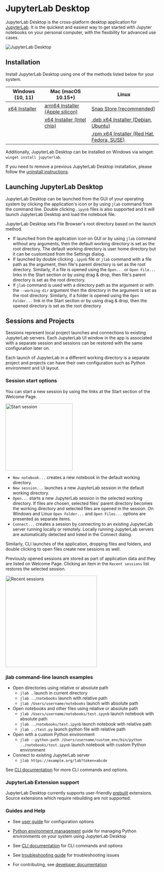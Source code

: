 # JupyterLab Desktop

JupyterLab Desktop is the cross-platform desktop application for [JupyterLab](https://github.com/jupyterlab/jupyterlab). It is the quickest and easiest way to get started with Jupyter notebooks on your personal computer, with the flexibility for advanced use cases.

![JupyterLab Desktop](media/jupyterlab-desktop.png)

## Installation

Install JupyterLab Desktop using one of the methods listed below for your system.

| Windows (10, 11)                                                                                                            | Mac (macOS 10.15+)                                                                                                                            | Linux                                                                                                                                                   |
| --------------------------------------------------------------------------------------------------------------------------- | --------------------------------------------------------------------------------------------------------------------------------------------- | ------------------------------------------------------------------------------------------------------------------------------------------------------- |
| [x64 Installer](https://github.com/jupyterlab/jupyterlab-desktop/releases/latest/download/JupyterLab-Setup-Windows-x64.exe) | [arm64 Installer (Apple silicon)](https://github.com/jupyterlab/jupyterlab-desktop/releases/latest/download/JupyterLab-Setup-macOS-arm64.dmg) | [Snap Store [recommended]](https://snapcraft.io/jupyterlab-desktop)                                                                                     |
|                                                                                                                             | [x64 Installer (Intel chip)](https://github.com/jupyterlab/jupyterlab-desktop/releases/latest/download/JupyterLab-Setup-macOS-x64.dmg)        | [.deb x64 Installer (Debian, Ubuntu)](https://github.com/jupyterlab/jupyterlab-desktop/releases/latest/download/JupyterLab-Setup-Debian-x64.deb)        |
|                                                                                                                             |                                                                                                                                               | [.rpm x64 Installer (Red Hat, Fedora, SUSE)](https://github.com/jupyterlab/jupyterlab-desktop/releases/latest/download/JupyterLab-Setup-Fedora-x64.rpm) |

Additionally, JupyterLab Desktop can be installed on Windows via winget: `winget install jupyterlab`.

If you need to remove a previous JupyterLab Desktop installation, please follow the [uninstall instructions](user-guide.md#uninstalling-jupyterlab-desktop).

## Launching JupyterLab Desktop

JupyterLab Desktop can be launched from the GUI of your operating system by clicking the application's icon or by using `jlab` command from the command line. Double clicking `.ipynb` files is also supported and it will launch JupyterLab Desktop and load the notebook file.

JupyterLab Desktop sets File Browser's root directory based on the launch method.

- If launched from the application icon on GUI or by using `jlab` command without any arguments, then the default working directory is set as the root directory. The default working directory is user home directory but it can be customized from the Settings dialog.
- If launched by double clicking `.ipynb` file or `jlab` command with a file path as the argument, then file's parent directory is set as the root directory. Similarly, if a file is opened using the `Open...` or `Open File...` links in the Start section or by using drag & drop, then file's parent directory is set as the root directory.
- If `jlab` command is used with a directory path as the argument or with the `--working-dir` argument then the directory in the argument is set as the root directory. Similarly, if a folder is opened using the `Open Folder...` link in the Start section or by using drag & drop, then the opened directory is set as the root directory

## Sessions and Projects

Sessions represent local project launches and connections to existing JupyterLab servers. Each JupyterLab UI window in the app is associated with a separate session and sessions can be restored with the same configuration later on.

Each launch of JupyterLab in a different working directory is a separate project and projects can have their own configuration such as Python environment and UI layout.

### Session start options

You can start a new session by using the links at the Start section of the Welcome Page.

<img src="media/start-session.png" alt="Start session" width=220 />

- `New notebook...` creates a new notebook in the default working directory.
- `New session...` launches a new JupyterLab session in the default working directory.
- `Open...` starts a new JupyterLab session in the selected working directory. If files are chosen, selected files' parent directory becomes the working directory and selected files are opened in the session. On Windows and Linux `Open Folder...` and `Open Files...` options are presented as separate items.
- `Connect...` creates a session by connecting to an existing JupyterLab server running locally or remotely. Locally running JupyterLab servers are automatically detected and listed in the Connect dialog.

Similarly, CLI launches of the application, dropping files and folders, and double clicking to open files create new sessions as well.

Previously opened sessions are stored as part of application data and they are listed on Welcome Page. Clicking an item in the `Recent sessions` list restores the selected session.

<img src="media/recent-sessions.png" alt="Recent sessions" width=300 />

### jlab command-line launch examples

- Open directories using relative or absolute path
  - `jlab .` launch in current directory
  - `jlab ../notebooks` launch with relative path
  - `jlab /Users/username/notebooks` launch with absolute path
- Open notebooks and other files using relative or absolute path
  - `jlab /Users/username/notebooks/test.ipynb` launch notebook with absolute path
  - `jlab ../notebooks/test.ipynb` launch notebook with relative path
  - `jlab ../test.py` launch python file with relative path
- Open with a custom Python environment
  - `jlab --python-path /Users/username/custom_env/bin/python ../notebooks/test.ipynb` launch notebook with custom Python environment
- Connect to existing JupyterLab server
  - `jlab https://example.org/lab?token=abcde`

See [CLI documentation](cli.md) for more CLI commands and options.

### JupyterLab Extension support

JupyterLab Desktop currently supports user-friendly [prebuilt](https://jupyterlab.readthedocs.io/en/stable/extension/extension_dev.html#overview-of-extensions) extensions. Source extensions which require rebuilding are not supported.

### Guides and Help

- See [user guide](user-guide.md) for configuration options

- [Python environment management](python-env-management.md) guide for managing Python environments on your system using JupyterLab Desktop

- See [CLI documentation](cli.md) for CLI commands and options

- See [troubleshooting guide](troubleshoot.md) for troubleshooting issues

- For contributing, see [developer documentation](dev.md)
